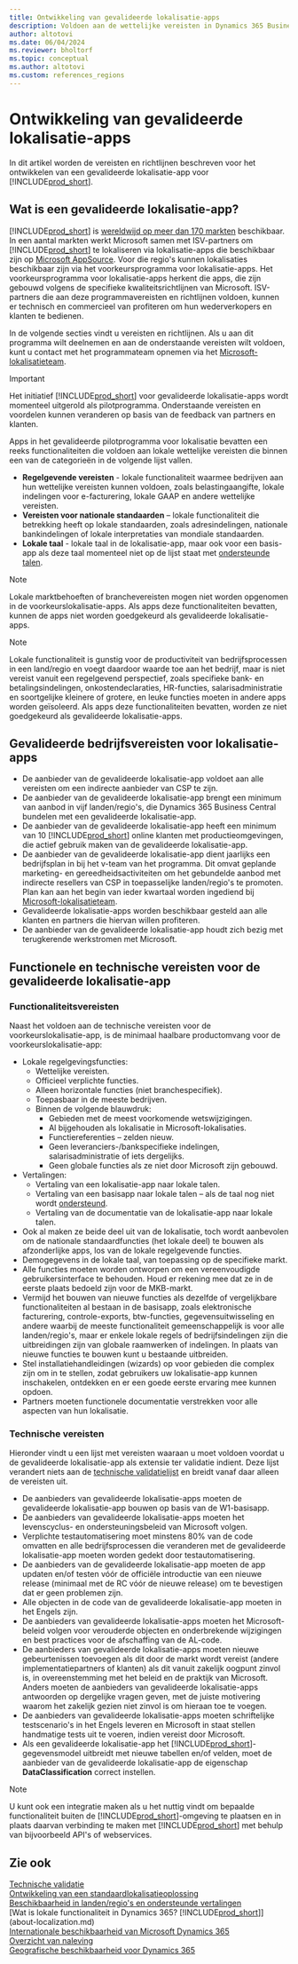 ```yaml
---
title: Ontwikkeling van gevalideerde lokalisatie-apps
description: Voldoen aan de wettelijke vereisten in Dynamics 365 Business Central als gevalideerde lokalisatie-app.
author: altotovi
ms.date: 06/04/2024
ms.reviewer: bholtorf
ms.topic: conceptual
ms.author: altotovi
ms.custom: references_regions
---
```


# Ontwikkeling van gevalideerde lokalisatie-apps

In dit artikel worden de vereisten en richtlijnen beschreven voor het ontwikkelen van een gevalideerde lokalisatie-app voor [!INCLUDE[prod_short](includes/prod_short.md)].

## Wat is een gevalideerde lokalisatie-app?

[!INCLUDE[prod_short](includes/prod_short.md)] is [wereldwijd op meer dan 170 markten](/dynamics365/business-central/dev-itpro/compliance/apptest-countries-and-translations?toc=/dynamics365/business-central/toc.json) beschikbaar. In een aantal markten werkt Microsoft samen met ISV-partners om [!INCLUDE[prod_short](includes/prod_short.md)] te lokaliseren via lokalisatie-apps die beschikbaar zijn op [Microsoft AppSource](https://go.microsoft.com/fwlink/?linkid=2081646). Voor die regio's kunnen lokalisaties beschikbaar zijn via het voorkeursprogramma voor lokalisatie-apps. Het voorkeursprogramma voor lokalisatie-apps herkent die apps, die zijn gebouwd volgens de specifieke kwaliteitsrichtlijnen van Microsoft. ISV-partners die aan deze programmavereisten en richtlijnen voldoen, kunnen er technisch en commercieel van profiteren om hun wederverkopers en klanten te bedienen.  

In de volgende secties vindt u vereisten en richtlijnen. Als u aan dit programma wilt deelnemen en aan de onderstaande vereisten wilt voldoen, kunt u contact met het programmateam opnemen via het [Microsoft-lokalisatieteam](mailto:d365bcloc@microsoft.com).   

> [!IMPORTANT]
> Het initiatief [!INCLUDE[prod_short](includes/prod_short.md)] voor gevalideerde lokalisatie-apps wordt momenteel uitgerold als pilotprogramma. Onderstaande vereisten en voordelen kunnen veranderen op basis van de feedback van partners en klanten.  

Apps in het gevalideerde pilotprogramma voor lokalisatie bevatten een reeks functionaliteiten die voldoen aan lokale wettelijke vereisten die binnen een van de categorieën in de volgende lijst vallen.  

- **Regelgevende vereisten** - lokale functionaliteit waarmee bedrijven aan hun wettelijke vereisten kunnen voldoen, zoals belastingaangifte, lokale indelingen voor e-facturering, lokale GAAP en andere wettelijke vereisten.
- **Vereisten voor nationale standaarden** – lokale functionaliteit die betrekking heeft op lokale standaarden, zoals adresindelingen, nationale bankindelingen of lokale interpretaties van mondiale standaarden.
- **Lokale taal** - lokale taal in de lokalisatie-app, maar ook voor een basis-app als deze taal momenteel niet op de lijst staat met [ondersteunde talen](/dynamics365/business-central/dev-itpro/compliance/apptest-countries-and-translations?toc=/dynamics365/business-central/toc.json).

> [!NOTE]
> Lokale marktbehoeften of branchevereisten mogen niet worden opgenomen in de voorkeurslokalisatie-apps. Als apps deze functionaliteiten bevatten, kunnen de apps niet worden goedgekeurd als gevalideerde lokalisatie-apps.

> [!NOTE]
> Lokale functionaliteit is gunstig voor de productiviteit van bedrijfsprocessen in een land/regio en voegt daardoor waarde toe aan het bedrijf, maar is niet vereist vanuit een regelgevend perspectief, zoals specifieke bank- en betalingsindelingen, onkostendeclaraties, HR-functies, salarisadministratie en soortgelijke kleinere of grotere, en leuke functies moeten in andere apps worden geïsoleerd. Als apps deze functionaliteiten bevatten, worden ze niet goedgekeurd als gevalideerde lokalisatie-apps.   

## Gevalideerde bedrijfsvereisten voor lokalisatie-apps  

- De aanbieder van de gevalideerde lokalisatie-app voldoet aan alle vereisten om een indirecte aanbieder van CSP te zijn.  
- De aanbieder van de gevalideerde lokalisatie-app brengt een minimum van aanbod in vijf landen/regio's, die Dynamics 365 Business Central bundelen met een gevalideerde lokalisatie-app. 
- De aanbieder van de gevalideerde lokalisatie-app heeft een minimum van 10 [!INCLUDE[prod_short](includes/prod_short.md)] online klanten met productieomgevingen, die actief gebruik maken van de gevalideerde lokalisatie-app. 
- De aanbieder van de gevalideerde lokalisatie-app dient jaarlijks een bedrijfsplan in bij het v-team van het programma. Dit omvat geplande marketing- en gereedheidsactiviteiten om het gebundelde aanbod met indirecte resellers van CSP in toepasselijke landen/regio's te promoten. Plan kan aan het begin van ieder kwartaal worden ingediend bij [Microsoft-lokalisatieteam](mailto:d365bcloc@microsoft.com).  
- Gevalideerde lokalisatie-apps worden beschikbaar gesteld aan alle klanten en partners die hiervan willen profiteren.     
- De aanbieder van de gevalideerde lokalisatie-app houdt zich bezig met terugkerende werkstromen met Microsoft.

## Functionele en technische vereisten voor de gevalideerde lokalisatie-app  

### Functionaliteitsvereisten   

Naast het voldoen aan de technische vereisten voor de voorkeurslokalisatie-app, is de minimaal haalbare productomvang voor de voorkeurslokalisatie-app:  

- Lokale regelgevingsfuncties:   
  - Wettelijke vereisten.   
  - Officieel verplichte functies. 
  - Alleen horizontale functies (niet branchespecifiek).  
  - Toepasbaar in de meeste bedrijven.  
  - Binnen de volgende blauwdruk:   
    - Gebieden met de meest voorkomende wetswijzigingen. 
    - Al bijgehouden als lokalisatie in Microsoft-lokalisaties. 
    - Functiereferenties – zelden nieuw.  
    - Geen leveranciers-/bankspecifieke indelingen, salarisadministratie of iets dergelijks. 
    - Geen globale functies als ze niet door Microsoft zijn gebouwd. 
- Vertalingen: 
  - Vertaling van een lokalisatie-app naar lokale talen. 
  - Vertaling van een basisapp naar lokale talen – als de taal nog niet wordt [ondersteund](/dynamics365/business-central/dev-itpro/compliance/apptest-countries-and-translations?toc=/dynamics365/business-central/toc.json).  
  - Vertaling van de documentatie van de lokalisatie-app naar lokale talen. 
- Ook al maken ze beide deel uit van de lokalisatie, toch wordt aanbevolen om de nationale standaardfuncties (het lokale deel) te bouwen als afzonderlijke apps, los van de lokale regelgevende functies. 
- Demogegevens in de lokale taal, van toepassing op de specifieke markt.   
- Alle functies moeten worden ontworpen om een vereenvoudigde gebruikersinterface te behouden. Houd er rekening mee dat ze in de eerste plaats bedoeld zijn voor de MKB-markt.  
- Vermijd het bouwen van nieuwe functies als dezelfde of vergelijkbare functionaliteiten al bestaan in de basisapp, zoals elektronische facturering, controle-exports, btw-functies, gegevensuitwisseling en andere waarbij de meeste functionaliteit gemeenschappelijk is voor alle landen/regio's, maar er enkele lokale regels of bedrijfsindelingen zijn die uitbreidingen zijn van globale raamwerken of indelingen. In plaats van nieuwe functies te bouwen kunt u bestaande uitbreiden.  
- Stel installatiehandleidingen (wizards) op voor gebieden die complex zijn om in te stellen, zodat gebruikers uw lokalisatie-app kunnen inschakelen, ontdekken en er een goede eerste ervaring mee kunnen opdoen.  
- Partners moeten functionele documentatie verstrekken voor alle aspecten van hun lokalisatie.  

### Technische vereisten  

Hieronder vindt u een lijst met vereisten waaraan u moet voldoen voordat u de gevalideerde lokalisatie-app als extensie ter validatie indient. Deze lijst verandert niets aan de [technische validatielijst](/dynamics365/business-central/dev-itpro/developer/devenv-checklist-submission) en breidt vanaf daar alleen de vereisten uit.  

- De aanbieders van gevalideerde lokalisatie-apps moeten de gevalideerde lokalisatie-app bouwen op basis van de W1-basisapp.  
- De aanbieders van gevalideerde lokalisatie-apps moeten het levenscyclus- en ondersteuningsbeleid van Microsoft volgen.   
- Verplichte testautomatisering moet minstens 80% van de code omvatten en alle bedrijfsprocessen die veranderen met de gevalideerde lokalisatie-app moeten worden gedekt door testautomatisering.  
- De aanbieders van de gevalideerde lokalisatie-app moeten de app updaten en/of testen vóór de officiële introductie van een nieuwe release (minimaal met de RC vóór de nieuwe release) om te bevestigen dat er geen problemen zijn. 
- Alle objecten in de code van de gevalideerde lokalisatie-app moeten in het Engels zijn.   
- De aanbieders van gevalideerde lokalisatie-apps moeten het Microsoft-beleid volgen voor verouderde objecten en onderbrekende wijzigingen en best practices voor de afschaffing van de AL-code.  
- De aanbieders van gevalideerde lokalisatie-apps moeten nieuwe gebeurtenissen toevoegen als dit door de markt wordt vereist (andere implementatiepartners of klanten) als dit vanuit zakelijk oogpunt zinvol is, in overeenstemming met het beleid en de praktijk van Microsoft. Anders moeten de aanbieders van gevalideerde lokalisatie-apps antwoorden op dergelijke vragen geven, met de juiste motivering waarom het zakelijk gezien niet zinvol is om hieraan toe te voegen. 
- De aanbieders van gevalideerde lokalisatie-apps moeten schriftelijke testscenario's in het Engels leveren en Microsoft in staat stellen handmatige tests uit te voeren, indien vereist door Microsoft.  
- Als een gevalideerde lokalisatie-app het [!INCLUDE[prod_short](includes/prod_short.md)]-gegevensmodel uitbreidt met nieuwe tabellen en/of velden, moet de aanbieder van de gevalideerde lokalisatie-app de eigenschap **DataClassification** correct instellen.

> [!NOTE]  
> U kunt ook een integratie maken als u het nuttig vindt om bepaalde functionaliteit buiten de [!INCLUDE[prod_short](includes/prod_short.md)]-omgeving te plaatsen en in plaats daarvan verbinding te maken met [!INCLUDE[prod_short](includes/prod_short.md)] met behulp van bijvoorbeeld API's of webservices.

## Zie ook

[Technische validatie](/dynamics365/business-central/dev-itpro/developer/devenv-checklist-submission)  
[Ontwikkeling van een standaardlokalisatieoplossing](/dynamics365/business-central/dev-itpro/developer/readiness/readiness-develop-localization)  
[Beschikbaarheid in landen/regio's en ondersteunde vertalingen](/dynamics365/business-central/dev-itpro/compliance/apptest-countries-and-translations)  
[Wat is lokale functionaliteit in Dynamics 365? [!INCLUDE[prod_short](includes/prod_short.md)]](about-localization.md)  
[Internationale beschikbaarheid van Microsoft Dynamics 365](/dynamics365/get-started/availability)  
[Overzicht van naleving](compliance/compliance-overview.md)  
[Geografische beschikbaarheid voor Dynamics 365](https://releaseplans.microsoft.com/availability-reports/?report=productgeoreport/)  
